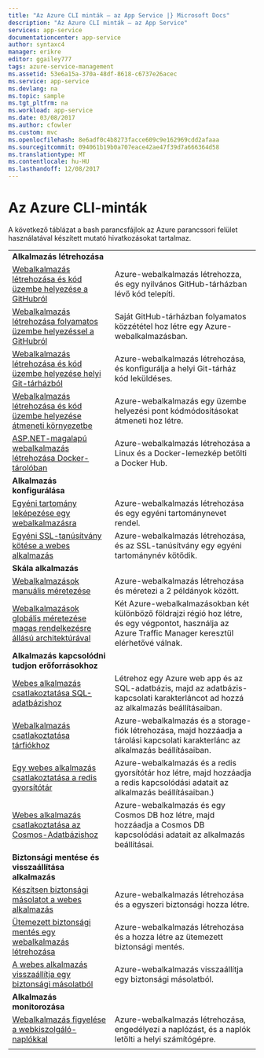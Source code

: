 ```yaml
---
title: "Az Azure CLI minták – az App Service |} Microsoft Docs"
description: "Az Azure CLI minták – az App Service"
services: app-service
documentationcenter: app-service
author: syntaxc4
manager: erikre
editor: ggailey777
tags: azure-service-management
ms.assetid: 53e6a15a-370a-48df-8618-c6737e26acec
ms.service: app-service
ms.devlang: na
ms.topic: sample
ms.tgt_pltfrm: na
ms.workload: app-service
ms.date: 03/08/2017
ms.author: cfowler
ms.custom: mvc
ms.openlocfilehash: 8e6adf0c4b8273facce609c9e162969cdd2afaaa
ms.sourcegitcommit: 094061b19b0a707eace42ae47f39d7a666364d58
ms.translationtype: MT
ms.contentlocale: hu-HU
ms.lasthandoff: 12/08/2017
---
```

# <a name="azure-cli-samples"></a>Az Azure CLI-minták

A következő táblázat a bash parancsfájlok az Azure parancssori felület használatával készített mutató hivatkozásokat tartalmaz.

| | |
|-|-|
|**Alkalmazás létrehozása**||
| [Webalkalmazás létrehozása és kód üzembe helyezése a GitHubról](./scripts/app-service-cli-deploy-github.md?toc=%2fcli%2fazure%2ftoc.json)| Azure-webalkalmazás létrehozza, és egy nyilvános GitHub-tárházban lévő kód telepíti. |
| [Webalkalmazás létrehozása folyamatos üzembe helyezéssel a GitHubról](./scripts/app-service-cli-continuous-deployment-github.md?toc=%2fcli%2fazure%2ftoc.json)| Saját GitHub-tárházban folyamatos közzététel hoz létre egy Azure-webalkalmazásban. |
| [Webalkalmazás létrehozása és kód üzembe helyezése helyi Git-tárházból](./scripts/app-service-cli-deploy-local-git.md?toc=%2fcli%2fazure%2ftoc.json) | Azure-webalkalmazás létrehozása, és konfigurálja a helyi Git-tárház kód leküldéses. |
| [Webalkalmazás létrehozása és kód üzembe helyezése átmeneti környezetbe](./scripts/app-service-cli-deploy-staging-environment.md?toc=%2fcli%2fazure%2ftoc.json) | Azure-webalkalmazás egy üzembe helyezési pont kódmódosításokat átmeneti hoz létre. |
| [ASP.NET-magalapú webalkalmazás létrehozása Docker-tárolóban](./scripts/app-service-cli-linux-docker-aspnetcore.md?toc=%2fcli%2fazure%2ftoc.json)| Azure-webalkalmazás létrehozása a Linux és a Docker-lemezkép betölti a Docker Hub. |
|**Alkalmazás konfigurálása**||
| [Egyéni tartomány leképezése egy webalkalmazásra](./scripts/app-service-cli-configure-custom-domain.md?toc=%2fcli%2fazure%2ftoc.json)| Azure-webalkalmazás létrehozása és egy egyéni tartománynevet rendel. |
| [Egyéni SSL-tanúsítvány kötése a webes alkalmazás](./scripts/app-service-cli-configure-ssl-certificate.md?toc=%2fcli%2fazure%2ftoc.json)| Azure-webalkalmazás létrehozása, és az SSL-tanúsítvány egy egyéni tartománynév kötődik. |
|**Skála alkalmazás**||
| [Webalkalmazások manuális méretezése](./scripts/app-service-cli-scale-manual.md?toc=%2fcli%2fazure%2ftoc.json) | Azure-webalkalmazás létrehozása és méretezi a 2 példányok között. |
| [Webalkalmazások globális méretezése magas rendelkezésre állású architektúrával](./scripts/app-service-cli-scale-high-availability.md?toc=%2fcli%2fazure%2ftoc.json) | Két Azure-webalkalmazásokban két különböző földrajzi régió hoz létre, és egy végpontot, használja az Azure Traffic Manager keresztül elérhetővé válnak. |
|**Alkalmazás kapcsolódni tudjon erőforrásokhoz**||
| [Webes alkalmazás csatlakoztatása SQL-adatbázishoz](./scripts/app-service-cli-app-service-sql.md?toc=%2fcli%2fazure%2ftoc.json)| Létrehoz egy Azure web app és az SQL-adatbázis, majd az adatbázis-kapcsolati karakterláncot ad hozzá az alkalmazás beállításaiban. |
| [Webalkalmazás csatlakoztatása tárfiókhoz](./scripts/app-service-cli-app-service-storage.md?toc=%2fcli%2fazure%2ftoc.json)| Azure-webalkalmazás és a storage-fiók létrehozása, majd hozzáadja a tárolási kapcsolati karakterlánc az alkalmazás beállításaiban. |
| [Egy webes alkalmazás csatlakoztatása a redis gyorsítótár](./scripts/app-service-cli-app-service-redis.md?toc=%2fcli%2fazure%2ftoc.json) | Azure-webalkalmazás és a redis gyorsítótár hoz létre, majd hozzáadja a redis kapcsolódási adatait az alkalmazás beállításaiban.) |
| [Webes alkalmazás csatlakoztatása az Cosmos-Adatbázishoz](./scripts/app-service-cli-app-service-documentdb.md?toc=%2fcli%2fazure%2ftoc.json) | Azure-webalkalmazás és egy Cosmos DB hoz létre, majd hozzáadja a Cosmos DB kapcsolódási adatait az alkalmazás beállításai. |
|**Biztonsági mentése és visszaállítása alkalmazás**||
| [Készítsen biztonsági másolatot a webes alkalmazás](./scripts/app-service-cli-backup-onetime.md?toc=%2fcli%2fazure%2ftoc.json) | Azure-webalkalmazás létrehozása és a egyszeri biztonsági hozza létre. |
| [Ütemezett biztonsági mentés egy webalkalmazás létrehozása](./scripts/app-service-cli-backup-scheduled.md?toc=%2fcli%2fazure%2ftoc.json) | Azure-webalkalmazás létrehozása és a hozza létre az ütemezett biztonsági mentés. |
| [A webes alkalmazás visszaállítja egy biztonsági másolatból](./scripts/app-service-cli-backup-restore.md?toc=%2fcli%2fazure%2ftoc.json) | Azure-webalkalmazás visszaállítja egy biztonsági másolatból. |
|**Alkalmazás monitorozása**||
| [Webalkalmazás figyelése a webkiszolgáló-naplókkal](./scripts/app-service-cli-monitor.md?toc=%2fcli%2fazure%2ftoc.json) | Azure-webalkalmazás létrehozása, engedélyezi a naplózást, és a naplók letölti a helyi számítógépre. |
| | |